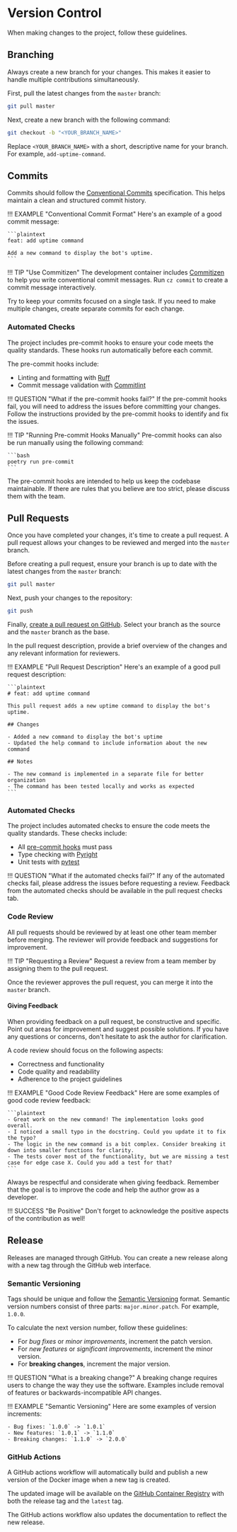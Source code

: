 # Version Control

When making changes to the project, follow these guidelines.

## Branching

Always create a new branch for your changes. This makes it easier to handle multiple contributions simultaneously.

First, pull the latest changes from the `master` branch:

```bash
git pull master
```

Next, create a new branch with the following command:

```bash
git checkout -b "<YOUR_BRANCH_NAME>"
```

Replace `<YOUR_BRANCH_NAME>` with a short, descriptive name for your branch. For example, `add-uptime-command`.

## Commits

Commits should follow the [Conventional Commits](https://www.conventionalcommits.org/en/v1.0.0/) specification. This helps maintain a clean and structured commit history.

!!! EXAMPLE "Conventional Commit Format"
    Here's an example of a good commit message:

    ```plaintext
    feat: add uptime command

    Add a new command to display the bot's uptime.
    ```

!!! TIP "Use Commitizen"
    The development container includes [Commitizen](https://commitizen-tools.github.io/commitizen/) to help you write conventional commit messages. Run `cz commit` to create a commit message interactively.

Try to keep your commits focused on a single task. If you need to make multiple changes, create separate commits for each change.

### Automated Checks

The project includes pre-commit hooks to ensure your code meets the quality standards. These hooks run automatically before each commit.

The pre-commit hooks include:

- Linting and formatting with [Ruff](https://docs.astral.sh/ruff/)
- Commit message validation with [Commitlint](https://commitlint.js.org)

!!! QUESTION "What if the pre-commit hooks fail?"
    If the pre-commit hooks fail, you will need to address the issues before committing your changes. Follow the instructions provided by the pre-commit hooks to identify and fix the issues.


!!! TIP "Running Pre-commit Hooks Manually"
    Pre-commit hooks can also be run manually using the following command:

    ```bash
    poetry run pre-commit
    ```

The pre-commit hooks are intended to help us keep the codebase maintainable. If there are rules that you believe are too strict, please discuss them with the team.

## Pull Requests

Once you have completed your changes, it's time to create a pull request. A pull request allows your changes to be reviewed and merged into the `master` branch.

Before creating a pull request, ensure your branch is up to date with the latest changes from the `master` branch:

```bash
git pull master
```

Next, push your changes to the repository:

```bash
git push
```

Finally, [create a pull request on GitHub](https://github.com/thijsfranck/discord-app-example/compare). Select your branch as the source and the `master` branch as the base.

In the pull request description, provide a brief overview of the changes and any relevant information for reviewers.

!!! EXAMPLE "Pull Request Description"
    Here's an example of a good pull request description:

    ```plaintext
    # feat: add uptime command

    This pull request adds a new uptime command to display the bot's uptime.

    ## Changes

    - Added a new command to display the bot's uptime
    - Updated the help command to include information about the new command

    ## Notes

    - The new command is implemented in a separate file for better organization
    - The command has been tested locally and works as expected
    ```

### Automated Checks

The project includes automated checks to ensure the code meets the quality standards. These checks include:

- All [pre-commit hooks](#pre-commit-hooks) must pass
- Type checking with [Pyright](https://github.com/microsoft/pyright)
- Unit tests with [pytest](https://docs.pytest.org/en/stable/)

!!! QUESTION "What if the automated checks fail?"
    If any of the automated checks fail, please address the issues before requesting a review. Feedback from the automated checks should be available in the pull request checks tab.

### Code Review

All pull requests should be reviewed by at least one other team member before merging. The reviewer will provide feedback and suggestions for improvement.

!!! TIP "Requesting a Review"
    Request a review from a team member by assigning them to the pull request.

Once the reviewer approves the pull request, you can merge it into the `master` branch.

#### Giving Feedback

When providing feedback on a pull request, be constructive and specific. Point out areas for improvement and suggest possible solutions.
If you have any questions or concerns, don't hesitate to ask the author for clarification.

A code review should focus on the following aspects:

- Correctness and functionality
- Code quality and readability
- Adherence to the project guidelines

!!! EXAMPLE "Good Code Review Feedback"
    Here are some examples of good code review feedback:

    ```plaintext
    - Great work on the new command! The implementation looks good overall.
    - I noticed a small typo in the docstring. Could you update it to fix the typo?
    - The logic in the new command is a bit complex. Consider breaking it down into smaller functions for clarity.
    - The tests cover most of the functionality, but we are missing a test case for edge case X. Could you add a test for that?
    ```

Always be respectful and considerate when giving feedback. Remember that the goal is to improve the code and help the author grow as a developer.

!!! SUCCESS "Be Positive"
    Don't forget to acknowledge the positive aspects of the contribution as well!

## Release

Releases are managed through GitHub. You can create a new release along with a new tag through the GitHub web interface.

### Semantic Versioning

Tags should be unique and follow the [Semantic Versioning](https://semver.org/) format.
Semantic version numbers consist of three parts: `major.minor.patch`. For example, `1.0.0`.

To calculate the next version number, follow these guidelines:

- For *bug fixes* or *minor improvements*, increment the patch version.
- For *new features* or *significant improvements*, increment the minor version.
- For **breaking changes**, increment the major version.

!!! QUESTION "What is a breaking change?"
    A breaking change requires users to change the way they use the software. Examples include removal of features or backwards-incompatible API changes.

!!! EXAMPLE "Semantic Versioning"
    Here are some examples of version increments:

    - Bug fixes: `1.0.0` -> `1.0.1`
    - New features: `1.0.1` -> `1.1.0`
    - Breaking changes: `1.1.0` -> `2.0.0`

### GitHub Actions

A GitHub actions workflow will automatically build and publish a new version of the Docker image when a new tag is created.

The updated image will be available on the [GitHub Container Registry](https://github.com/thijsfranck/discord-app-example/pkgs/container/discord-app-example) with both the release tag and the `latest` tag.

The GitHub actions workflow also updates the documentation to reflect the new release.
